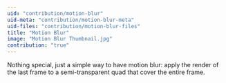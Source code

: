 ```yaml
---
uid: "contribution/motion-blur"
uid-meta: "contribution/motion-blur-meta"
uid-files: "contribution/motion-blur-files"
title: "Motion Blur"
image: "Motion Blur Thumbnail.jpg"
contribution: "true"
---
```


Nothing special, just a simple way to have motion blur: 
apply the render of the last frame to a semi-transparent quad that cover the entire frame.
